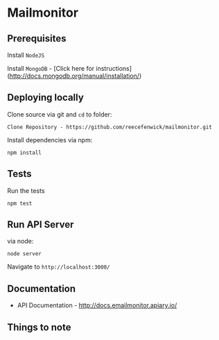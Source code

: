 # Mailmonitor

## Prerequisites

Install `NodeJS`

Install `MongoDB` - [Click here for instructions] (http://docs.mongodb.org/manual/installation/)

## Deploying locally

Clone source via git and `cd` to folder:

    Clone Repository - https://github.com/reecefenwick/mailmonitor.git


Install dependencies via npm:

    npm install

## Tests
    
Run the tests

    npm test

## Run API Server

via node:

    node server

Navigate to `http://localhost:3000/`

## Documentation

* API Documentation - http://docs.emailmonitor.apiary.io/

## Things to note
